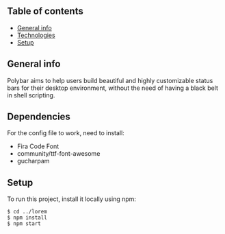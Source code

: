 ## Table of contents
* [General info](#general-info)
* [Technologies](#technologies)
* [Setup](#setup)

## General info
Polybar aims to help users build beautiful and highly customizable status bars for their desktop environment, without the need of having a black belt in shell scripting.
	
## Dependencies
For the config file to work, need to install:
* Fira Code Font
* community/ttf-font-awesome
* gucharpam
	
## Setup
To run this project, install it locally using npm:

```
$ cd ../lorem
$ npm install
$ npm start
```
